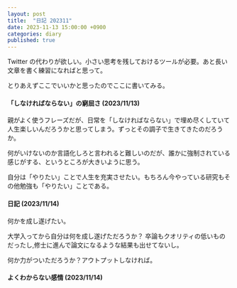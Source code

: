 ```yaml
---
layout: post
title:  "日記 202311"
date: 2023-11-13 15:00:00 +0900
categories: diary
published: true
---
```


<!-- To add new posts, simply add a file in the `_posts` directory that follows the convention `YYYY-MM-DD-name-of-post.ext` and includes the necessary front matter. Take a look at the source for this post to get an idea about how it works. -->


Twitter の代わりが欲しい。小さい思考を残しておけるツールが必要。あと長い文章を書く練習になればと思って。

とりあえずここでいいかと思ったのでここに書いてみる。



#### 「しなければならない」の窮屈さ (2023/11/13)


親がよく使うフレーズだが、日常を「しなければならない」で埋め尽くしていて人生楽しいんだろうかと思ってしまう。ずっとその調子で生きてきたのだろうか。

何がいけないのか言語化しろと言われると難しいのだが、誰かに強制されている感じがする、というところが大きいように思う。

自分は「やりたい」ことで人生を充実させたい。もちろん今やっている研究もその他勉強も「やりたい」ことである。




#### 日記 (2023/11/14)

何かを成し遂げたい。

大学入ってから自分は何を成し遂げただろうか？
卒論もクオリティの低いものだったし,修士に進んで論文になるような結果も出せてないし。

何か力がついただろうか？アウトプットしなければ。


#### よくわからない感情 (2023/11/14)

<!-- ミニ四駆のコースで遊ぶのに毎回1000円以上買わないといけないの？と聞かれたとき -->
<!-- 僕は卵食べられるのか疑問に思った弟 -->


